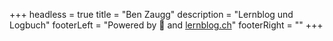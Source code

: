+++
headless = true
title = "Ben Zaugg"
description = "Lernblog und Logbuch"
footerLeft = "Powered by 💛 and [lernblog.ch](https://www.lernblog.ch)"
footerRight = ""
+++
